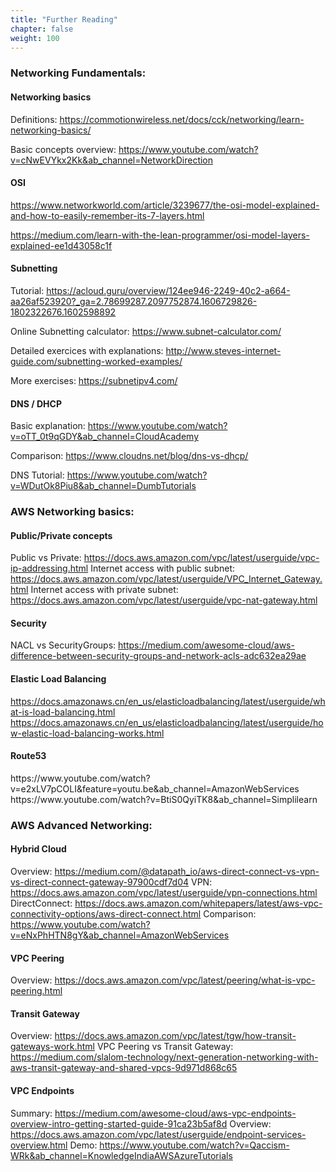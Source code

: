 ```yaml
---
title: "Further Reading"
chapter: false
weight: 100
---
```



<h3>Networking Fundamentals: </h3>

<h4>Networking basics </h4>

Definitions: https://commotionwireless.net/docs/cck/networking/learn-networking-basics/

Basic concepts overview: https://www.youtube.com/watch?v=cNwEVYkx2Kk&ab_channel=NetworkDirection


<h4>OSI </h4>

https://www.networkworld.com/article/3239677/the-osi-model-explained-and-how-to-easily-remember-its-7-layers.html

https://medium.com/learn-with-the-lean-programmer/osi-model-layers-explained-ee1d43058c1f


<h4>Subnetting </h4>

Tutorial: https://acloud.guru/overview/124ee946-2249-40c2-a664-aa26af523920?_ga=2.78699287.2097752874.1606729826-1802322676.1602598892


Online Subnetting calculator: https://www.subnet-calculator.com/


Detailed exercices with explanations: http://www.steves-internet-guide.com/subnetting-worked-examples/

More exercises: https://subnetipv4.com/

<h4>DNS / DHCP</h4>

Basic explanation: https://www.youtube.com/watch?v=oTT_0t9qGDY&ab_channel=CloudAcademy

Comparison: https://www.cloudns.net/blog/dns-vs-dhcp/

DNS Tutorial: https://www.youtube.com/watch?v=WDutOk8Piu8&ab_channel=DumbTutorials


<h3>AWS Networking basics: </h3>

<h4>Public/Private concepts</h4>

Public vs Private: https://docs.aws.amazon.com/vpc/latest/userguide/vpc-ip-addressing.html
Internet access with public subnet: https://docs.aws.amazon.com/vpc/latest/userguide/VPC_Internet_Gateway.html
Internet access with private subnet: https://docs.aws.amazon.com/vpc/latest/userguide/vpc-nat-gateway.html

<h4>Security</h4>

NACL vs SecurityGroups: https://medium.com/awesome-cloud/aws-difference-between-security-groups-and-network-acls-adc632ea29ae

<h4>Elastic Load Balancing</h4>

https://docs.amazonaws.cn/en_us/elasticloadbalancing/latest/userguide/what-is-load-balancing.html
https://docs.amazonaws.cn/en_us/elasticloadbalancing/latest/userguide/how-elastic-load-balancing-works.html

<h4>Route53</h4>
https://www.youtube.com/watch?v=e2xLV7pCOLI&feature=youtu.be&ab_channel=AmazonWebServices
https://www.youtube.com/watch?v=BtiS0QyiTK8&ab_channel=Simplilearn

<h3>AWS Advanced Networking: </h3>

<h4>Hybrid Cloud</h4>

Overview: https://medium.com/@datapath_io/aws-direct-connect-vs-vpn-vs-direct-connect-gateway-97900cdf7d04
VPN: https://docs.aws.amazon.com/vpc/latest/userguide/vpn-connections.html
DirectConnect: https://docs.aws.amazon.com/whitepapers/latest/aws-vpc-connectivity-options/aws-direct-connect.html
Comparison: https://www.youtube.com/watch?v=eNxPhHTN8gY&ab_channel=AmazonWebServices

<h4>VPC Peering</h4>

Overview: https://docs.aws.amazon.com/vpc/latest/peering/what-is-vpc-peering.html

<h4>Transit Gateway</h4>

Overview: https://docs.aws.amazon.com/vpc/latest/tgw/how-transit-gateways-work.html
VPC Peering vs Transit Gateway: https://medium.com/slalom-technology/next-generation-networking-with-aws-transit-gateway-and-shared-vpcs-9d971d868c65

<h4>VPC Endpoints</h4>

Summary: https://medium.com/awesome-cloud/aws-vpc-endpoints-overview-intro-getting-started-guide-91ca23b5af8d
Overview: https://docs.aws.amazon.com/vpc/latest/userguide/endpoint-services-overview.html
Demo: https://www.youtube.com/watch?v=Qaccism-WRk&ab_channel=KnowledgeIndiaAWSAzureTutorials



